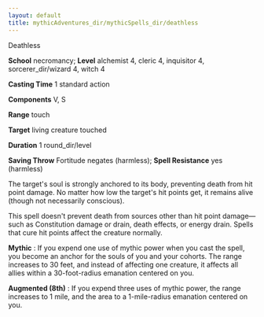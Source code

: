 ```yaml
---
layout: default
title: mythicAdventures_dir/mythicSpells_dir/deathless
---
```

Deathless

**School** necromancy; **Level** alchemist 4, cleric 4, inquisitor 4, sorcerer_dir/wizard 4, witch 4

**Casting Time** 1 standard action

**Components** V, S

**Range** touch

**Target** living creature touched

**Duration** 1 round_dir/level

**Saving Throw** Fortitude negates (harmless); **Spell Resistance** yes (harmless)

The target's soul is strongly anchored to its body, preventing death from hit point damage. No matter how low the target's hit points get, it remains alive (though not necessarily conscious).

This spell doesn't prevent death from sources other than hit point damage—such as Constitution damage or drain, death effects, or energy drain. Spells that cure hit points affect the creature normally.

**Mythic** : If you expend one use of mythic power when you cast the spell, you become an anchor for the souls of you and your cohorts. The range increases to 30 feet, and instead of affecting one creature, it affects all allies within a 30-foot-radius emanation centered on you.

**Augmented (8th)** : If you expend three uses of mythic power, the range increases to 1 mile, and the area to a 1-mile-radius emanation centered on you.

